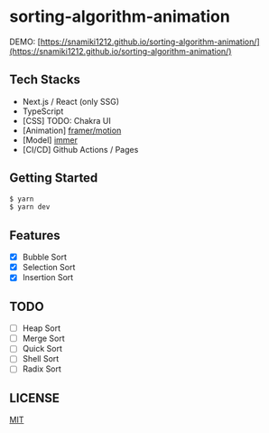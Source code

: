 # sorting-algorithm-animation

DEMO: [https://snamiki1212.github.io/sorting-algorithm-animation/](https://snamiki1212.github.io/sorting-algorithm-animation/)

## Tech Stacks

- Next.js / React (only SSG)
- TypeScript
- [CSS] TODO: Chakra UI
- [Animation] [framer/motion](https://github.com/framer/motion)
- [Model] [immer](https://github.com/immerjs/immer)
- [CI/CD] Github Actions / Pages

## Getting Started

```zsh
$ yarn
$ yarn dev
```

## Features

- [x] Bubble Sort
- [x] Selection Sort
- [x] Insertion Sort

## TODO

- [ ] Heap Sort
- [ ] Merge Sort
- [ ] Quick Sort
- [ ] Shell Sort
- [ ] Radix Sort

## LICENSE

[MIT](https://github.com/snamiki1212/sorting-algorithm-animation/blob/main/LICENSE)
